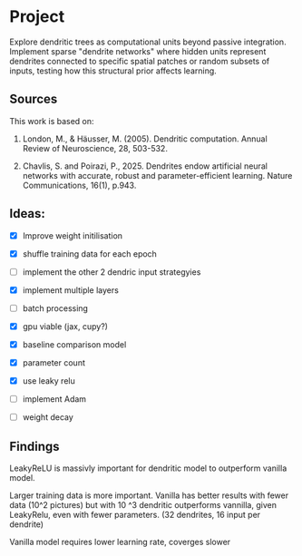 # Project

Explore dendritic trees as computational units beyond passive integration.
Implement sparse "dendrite networks" where hidden units represent dendrites connected to
specific spatial patches or random subsets of inputs, testing how this structural prior affects
learning.

## Sources
This work is based on:

1. London, M., & Häusser, M. (2005). Dendritic computation. Annual Review of
Neuroscience, 28, 503-532.

2. Chavlis, S. and Poirazi, P., 2025. Dendrites endow artificial neural networks with
accurate, robust and parameter-efficient learning. Nature Communications, 16(1), p.943.



## Ideas:

- [x] Improve weight initilisation
- [x] shuffle training data for each epoch
- [ ] implement the other 2 dendric input strategyies
- [x] implement multiple layers
- [ ] batch processing
- [x] gpu viable (jax, cupy?)
- [x] baseline comparison model
- [x] parameter count 
- [x] use leaky relu
- [ ] implement Adam
- [ ] weight decay


## Findings

LeakyReLU is massivly important for dendritic model to outperform vanilla model.

Larger training data is more important. Vanilla has better results with fewer data (10^2 pictures) but with 10 ^3 dendritic outperforms vannilla, given LeakyRelu, even with fewer parameters. (32 dendrites, 16 input per dendrite)

Vanilla model requires lower learning rate, coverges slower

